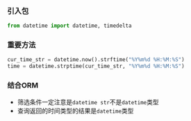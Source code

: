 ### 引入包

```python
from datetime import datetime, timedelta
```

### 重要方法

```python
cur_time_str = datetime.now().strftime("%Y%m%d %H:%M:%S")
time = datetime.strptime(cur_time_str, "%Y%m%d %H:%M:%S")
```

### 结合ORM

* 筛选条件一定注意是`datetime str`不是`datetime`类型
* 查询返回的时间类型的结果是`datetime`类型
